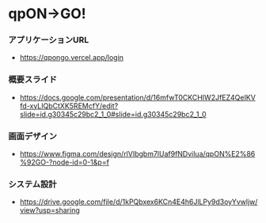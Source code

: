 # qpON→GO!

### アプリケーションURL
* https://qpongo.vercel.app/login

### 概要スライド
* https://docs.google.com/presentation/d/16mfwT0CKCHIW2JfEZ4QeIKVfd-xyLIQbCtXK5REMcfY/edit?slide=id.g30345c29bc2_1_0#slide=id.g30345c29bc2_1_0

### 画面デザイン
* https://www.figma.com/design/rlVIbgbm7lUaf9fNDvilua/qpON%E2%86%92GO-?node-id=0-1&p=f

### システム設計
* https://drive.google.com/file/d/1kPQbxex6KCn4E4h6JlLPy9d3oyYvwljw/view?usp=sharing
